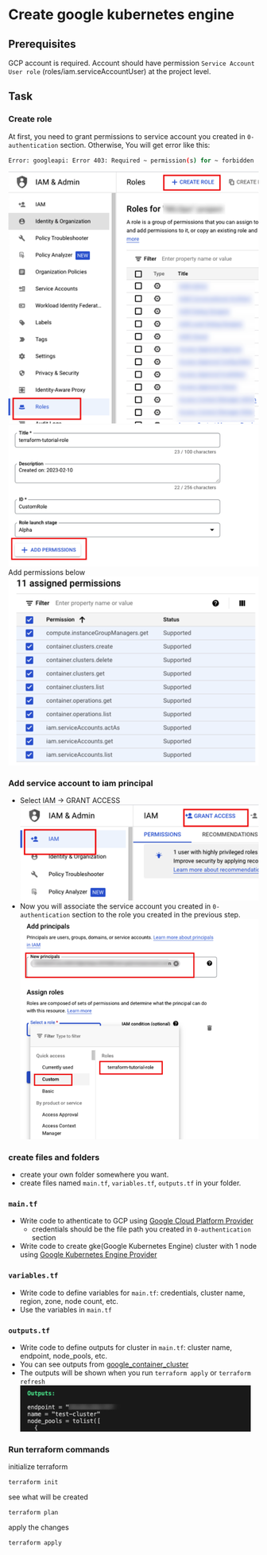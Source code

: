 # Create google kubernetes engine

## Prerequisites
GCP account is required. Account should have permission `Service Account User role` (roles/iam.serviceAccountUser) at the project level.

## Task

### Create role
At first, you need to grant permissions to service account you created in `0-authentication` section.
Otherwise, You will get error like this:
```bash
Error: googleapi: Error 403: Required ~ permission(s) for ~ forbidden
```

![](../src/2023-02-10-16-44-07.png)
![](../src/2023-02-10-16-45-28.png)
Add permissions below
![](../src/2023-02-13-10-08-11.png)

### Add service account to iam principal
* Select IAM -> GRANT ACCESS
![](../src/2023-02-10-17-57-16.png)
* Now you will associate the service account you created in `0-authentication` section to the role you created in the previous step.
![](../src/2023-02-10-17-57-57.png)

### create files and folders
* create your own folder somewhere you want.
* create files named `main.tf`, `variables.tf`, `outputs.tf` in your folder.

### `main.tf`
* Write code to athenticate to GCP using [Google Cloud Platform Provider](https://registry.terraform.io/providers/hashicorp/google/latest/docs)
  * credentials should be the file path you created in `0-authentication` section
* Write code to create gke(Google Kubernetes Engine) cluster with 1 node using [Google Kubernetes Engine Provider](https://registry.terraform.io/providers/hashicorp/google/latest/docs/resources/container_cluster)


### `variables.tf`
* Write code to define variables for `main.tf`: credentials, cluster name, region, zone, node count, etc.
* Use the variables in `main.tf`


### `outputs.tf`
* Write code to define outputs for cluster in `main.tf`: cluster name, endpoint, node_pools, etc.
* You can see outputs from [google_container_cluster](https://registry.terraform.io/providers/hashicorp/google/latest/docs/data-sources/container_cluster)
* The outputs will be shown when you run `terraform apply` or `terraform refresh`
![](../src/2023-02-13-10-18-58.png)


### Run terraform commands
initialize terraform
```
terraform init
```

see what will be created
```
terraform plan
```

apply the changes
```
terraform apply
```